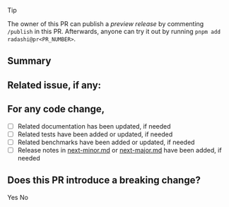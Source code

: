 <!--
  Please write in English.
  Please follow the template, all sections are required.
  Consider opening a feature request first to get your change idea approved.
-->

> [!TIP]
> The owner of this PR can publish a _preview release_ by commenting `/publish` in this PR. Afterwards, anyone can try it out by running `pnpm add radashi@pr<PR_NUMBER>`.

## Summary

<!-- Describe what the change does and why it should be merged. -->

## Related issue, if any:

<!-- Paste issue's link or number hashtag here. -->

## For any code change,

<!-- (Change "[ ]" to "[x]" to check a box.) -->

- [ ] Related documentation has been updated, if needed
- [ ] Related tests have been added or updated, if needed
- [ ] Related benchmarks have been added or updated, if needed
- [ ] Release notes in [next-minor.md](.github/next-minor.md) or [next-major.md](.github/next-major.md) have been added, if needed

## Does this PR introduce a breaking change?

<!-- (Pick one by deleting the other) -->

Yes
No

<!-- If yes, describe the impact and migration path for existing applications. -->
